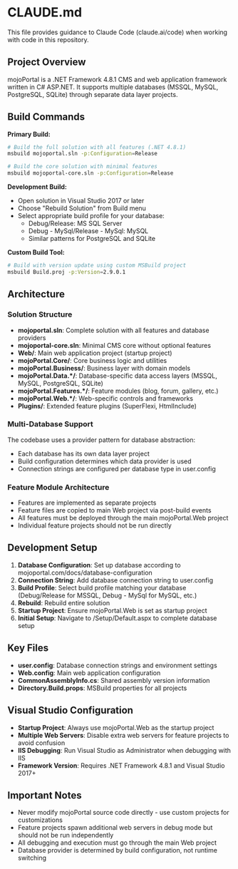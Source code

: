 # CLAUDE.md

This file provides guidance to Claude Code (claude.ai/code) when working with code in this repository.

## Project Overview

mojoPortal is a .NET Framework 4.8.1 CMS and web application framework written in C# ASP.NET. It supports multiple databases (MSSQL, MySQL, PostgreSQL, SQLite) through separate data layer projects.

## Build Commands

**Primary Build:**
```bash
# Build the full solution with all features (.NET 4.8.1)
msbuild mojoportal.sln -p:Configuration=Release

# Build the core solution with minimal features
msbuild mojoportal-core.sln -p:Configuration=Release
```

**Development Build:**
- Open solution in Visual Studio 2017 or later
- Choose "Rebuild Solution" from Build menu
- Select appropriate build profile for your database:
  - Debug/Release: MS SQL Server
  - Debug - MySql/Release - MySql: MySQL
  - Similar patterns for PostgreSQL and SQLite

**Custom Build Tool:**
```bash
# Build with version update using custom MSBuild project
msbuild Build.proj -p:Version=2.9.0.1
```

## Architecture

### Solution Structure
- **mojoportal.sln**: Complete solution with all features and database providers
- **mojoportal-core.sln**: Minimal CMS core without optional features
- **Web/**: Main web application project (startup project)
- **mojoPortal.Core/**: Core business logic and utilities
- **mojoPortal.Business/**: Business layer with domain models
- **mojoPortal.Data.*/**: Database-specific data access layers (MSSQL, MySQL, PostgreSQL, SQLite)
- **mojoPortal.Features.*/**: Feature modules (blog, forum, gallery, etc.)
- **mojoPortal.Web.*/**: Web-specific controls and frameworks
- **Plugins/**: Extended feature plugins (SuperFlexi, HtmlInclude)

### Multi-Database Support
The codebase uses a provider pattern for database abstraction:
- Each database has its own data layer project
- Build configuration determines which data provider is used
- Connection strings are configured per database type in user.config

### Feature Module Architecture
- Features are implemented as separate projects
- Feature files are copied to main Web project via post-build events
- All features must be deployed through the main mojoPortal.Web project
- Individual feature projects should not be run directly

## Development Setup

1. **Database Configuration**: Set up database according to mojoportal.com/docs/database-configuration
2. **Connection String**: Add database connection string to user.config
3. **Build Profile**: Select build profile matching your database (Debug/Release for MSSQL, Debug - MySql for MySQL, etc.)
4. **Rebuild**: Rebuild entire solution
5. **Startup Project**: Ensure mojoPortal.Web is set as startup project
6. **Initial Setup**: Navigate to /Setup/Default.aspx to complete database setup

## Key Files
- **user.config**: Database connection strings and environment settings
- **Web.config**: Main web application configuration
- **CommonAssemblyInfo.cs**: Shared assembly version information
- **Directory.Build.props**: MSBuild properties for all projects

## Visual Studio Configuration
- **Startup Project**: Always use mojoPortal.Web as the startup project
- **Multiple Web Servers**: Disable extra web servers for feature projects to avoid confusion
- **IIS Debugging**: Run Visual Studio as Administrator when debugging with IIS
- **Framework Version**: Requires .NET Framework 4.8.1 and Visual Studio 2017+

## Important Notes
- Never modify mojoPortal source code directly - use custom projects for customizations
- Feature projects spawn additional web servers in debug mode but should not be run independently
- All debugging and execution must go through the main Web project
- Database provider is determined by build configuration, not runtime switching